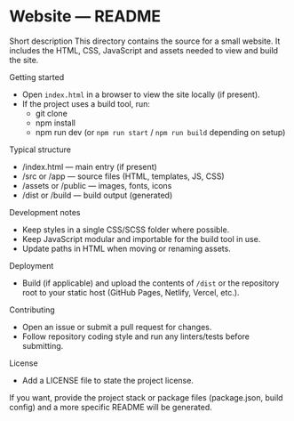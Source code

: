# Website — README

Short description
This directory contains the source for a small website. It includes the HTML, CSS, JavaScript and assets needed to view and build the site.

Getting started
- Open `index.html` in a browser to view the site locally (if present).
- If the project uses a build tool, run:
    - git clone <repo>
    - npm install
    - npm run dev   (or `npm run start` / `npm run build` depending on setup)

Typical structure
- /index.html — main entry (if present)
- /src or /app — source files (HTML, templates, JS, CSS)
- /assets or /public — images, fonts, icons
- /dist or /build — build output (generated)

Development notes
- Keep styles in a single CSS/SCSS folder where possible.
- Keep JavaScript modular and importable for the build tool in use.
- Update paths in HTML when moving or renaming assets.

Deployment
- Build (if applicable) and upload the contents of `/dist` or the repository root to your static host (GitHub Pages, Netlify, Vercel, etc.).

Contributing
- Open an issue or submit a pull request for changes.
- Follow repository coding style and run any linters/tests before submitting.

License
- Add a LICENSE file to state the project license.

If you want, provide the project stack or package files (package.json, build config) and a more specific README will be generated.